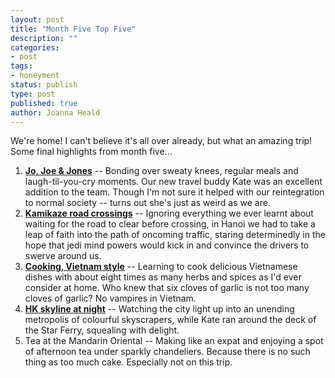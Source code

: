 ```yaml
---
layout: post
title: "Month Five Top Five"
description: ""
categories:
- post
tags:
- honeyment
status: publish
type: post
published: true
author: Joanna Heald
---
```


We're home! I can't believe it's all over already, but what an amazing trip! Some final highlights from month five...

1. **[Jo, Joe & Jones](/posts/dear-kate/)** -- Bonding over sweaty knees, regular meals and laugh-til-you-cry moments. Our new travel buddy Kate was an excellent addition to the team. Though I'm not sure it helped with our reintegration to normal society -- turns out she's just as weird as we are.
1. **[Kamikaze road crossings](/posts/crazy-hanoi/)** -- Ignoring everything we ever learnt about waiting for the road to clear before crossing, in Hanoi we had to take a leap of faith into the path of oncoming traffic, staring determinedly in the hope that jedi mind powers would kick in and convince the drivers to swerve around us.
1. **[Cooking, Vietnam style](/posts/hoi-an/)** -- Learning to cook delicious Vietnamese dishes with about eight times as many herbs and spices as I'd ever consider at home. Who knew that six cloves of garlic is not too many cloves of garlic? No vampires in Vietnam.
1. **[HK skyline at night](/posts/people-everywhere/)** -- Watching the city light up into an unending metropolis of colourful skyscrapers, while Kate ran around the deck of the Star Ferry, squealing with delight.
1. Tea at the Mandarin Oriental -- Making like an expat and enjoying a spot of afternoon tea under sparkly chandeliers. Because there is no such thing as too much cake. Especially not on this trip.
